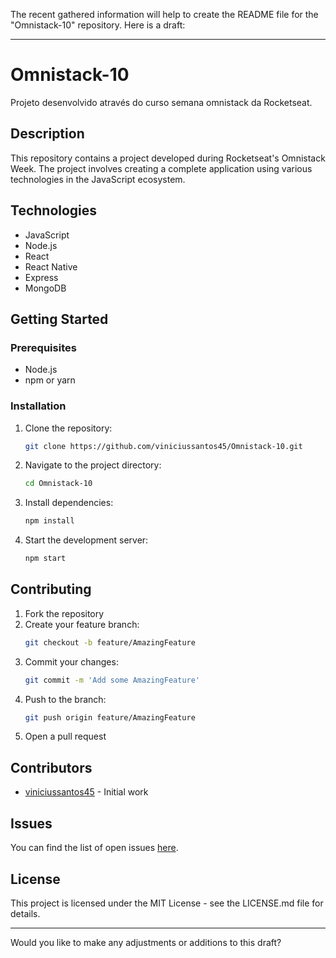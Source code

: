 The recent gathered information will help to create the README file for the "Omnistack-10" repository. Here is a draft:

---

# Omnistack-10

Projeto desenvolvido através do curso semana omnistack da Rocketseat.

## Description

This repository contains a project developed during Rocketseat's Omnistack Week. The project involves creating a complete application using various technologies in the JavaScript ecosystem.

## Technologies

- JavaScript
- Node.js
- React
- React Native
- Express
- MongoDB

## Getting Started

### Prerequisites

- Node.js
- npm or yarn

### Installation

1. Clone the repository:
   ```sh
   git clone https://github.com/viniciussantos45/Omnistack-10.git
   ```
2. Navigate to the project directory:
   ```sh
   cd Omnistack-10
   ```
3. Install dependencies:
   ```sh
   npm install
   ```
4. Start the development server:
   ```sh
   npm start
   ```

## Contributing

1. Fork the repository
2. Create your feature branch:
   ```sh
   git checkout -b feature/AmazingFeature
   ```
3. Commit your changes:
   ```sh
   git commit -m 'Add some AmazingFeature'
   ```
4. Push to the branch:
   ```sh
   git push origin feature/AmazingFeature
   ```
5. Open a pull request

## Contributors

- [viniciussantos45](https://github.com/viniciussantos45) - Initial work

## Issues

You can find the list of open issues [here](https://github.com/viniciussantos45/Omnistack-10/issues).

## License

This project is licensed under the MIT License - see the LICENSE.md file for details.

---

Would you like to make any adjustments or additions to this draft?